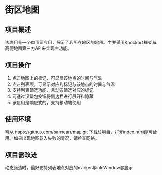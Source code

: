 # 街区地图

## 项目概述

该项目是一个单页面应用，展示了我所在地区的地图。主要采用Knockout框架与高德地图第三方API来实现主功能。

## 项目操作

1. 点击地图上的标记，可显示该地点的时间与气温
2. 点击列表项，可显示对应的标记与该地点的时间与气温
3. 支持列表筛选功能，且动态筛选对应的标记
4. 可通过汉堡包按钮将侧边栏进行展开和隐藏
4. 该应用是响应式的，支持移动端使用

## 使用环境

可从 https://github.com/sanheart/map.git 下载该项目，打开index.html即可使用。如果出现地图载入失败的情况，请检查网络。

## 项目需改进

动态筛选时，最好支持列表地点对应的marker与infoWindow都显示	